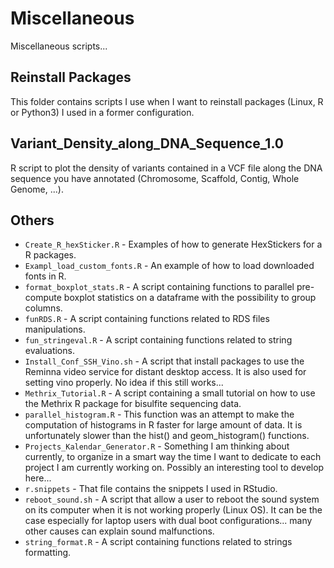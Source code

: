 # Miscellaneous
Miscellaneous scripts...

## Reinstall Packages
This folder contains scripts I use when I want to reinstall packages (Linux, R or Python3) I used in a former configuration.  

## Variant_Density_along_DNA_Sequence_1.0
R script to plot the density of variants contained in a VCF file along the DNA sequence you have annotated (Chromosome, Scaffold, Contig, Whole Genome, ...).  

## Others
* `Create_R_hexSticker.R` - Examples of how to generate HexStickers for a R packages.  
* `Exampl_load_custom_fonts.R` - An example of how to load downloaded fonts in R.  
* `format_boxplot_stats.R` - A script containing functions to parallel pre-compute boxplot statistics on a dataframe with the possibility to group columns.  
* `funRDS.R` - A script containing functions related to RDS files manipulations.  
* `fun_stringeval.R` - A script containing functions related to string evaluations.  
* `Install_Conf_SSH_Vino.sh` - A script that install packages to use the Reminna video service for distant desktop access. It is also used for setting vino properly. No idea if this still works...  
* `Methrix_Tutorial.R` - A script containing a small tutorial on how to use the Methrix R package for bisulfite sequencing data.  
* `parallel_histogram.R` - This function was an attempt to make the computation of histograms in R faster for large amount of data. It is unfortunately slower than the hist() and geom_histogram() functions.  
* `Projects_Kalendar_Generator.R` - Something I am thinking about currently, to organize in a smart way the time I want to dedicate to each project I am currently working on. Possibly an interesting tool to develop here...  
* `r.snippets` - That file contains the snippets I used in RStudio.  
* `reboot_sound.sh` - A script that allow a user to reboot the sound system on its computer when it is not working properly (Linux OS). It can be the case especially for laptop users with dual boot configurations... many other causes can explain sound malfunctions.  
* `string_format.R` - A script containing functions related to strings formatting.  
